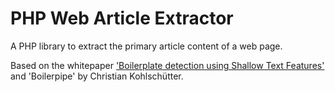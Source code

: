 # PHP Web Article Extractor


A PHP library to extract the primary article content of a web page.

Based on the whitepaper ['Boilerplate detection using Shallow Text Features'](http://www.l3s.de/~kohlschuetter/publications/wsdm187-kohlschuetter.pdf) 
and 'Boilerpipe' by Christian Kohlschütter.

